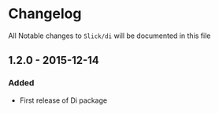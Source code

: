 # Changelog

All Notable changes to `Slick/di` will be documented in this file

## 1.2.0 - 2015-12-14

### Added
- First release of Di package

